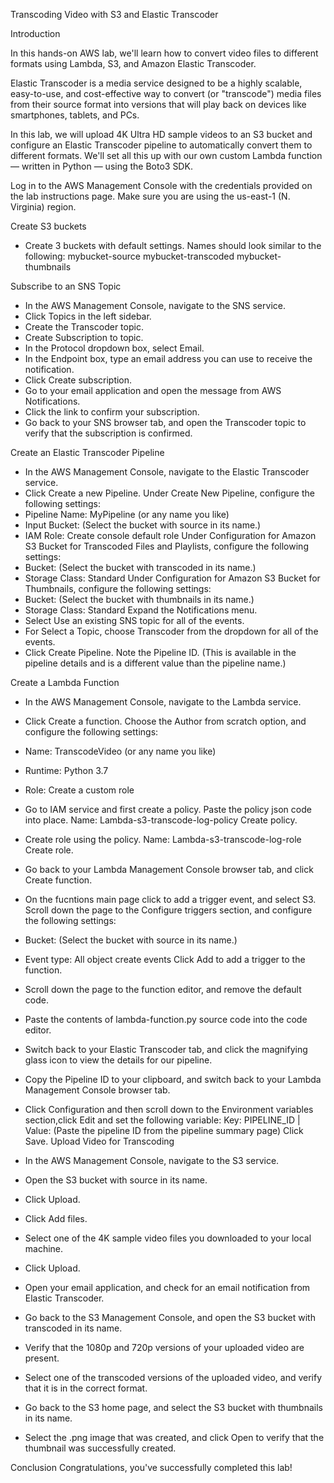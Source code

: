 Transcoding Video with S3 and Elastic Transcoder

Introduction

In this hands-on AWS lab, we'll learn how to convert video files to different formats using Lambda, S3, and Amazon Elastic Transcoder.

Elastic Transcoder is a media service designed to be a highly scalable, easy-to-use, and cost-effective way to convert (or "transcode") media files from their source format into versions that will play back on devices like smartphones, tablets, and PCs.

In this lab, we will upload 4K Ultra HD sample videos to an S3 bucket and configure an Elastic Transcoder pipeline to automatically convert them to different formats. We'll set all this up with our own custom Lambda function — written in Python — using the Boto3 SDK.


Log in to the AWS Management Console with the credentials provided on the lab instructions page. Make sure you are using the us-east-1 (N. Virginia) region.

Create S3 buckets
- Create 3 buckets with default settings. Names should look similar to the following:
mybucket-source
mybucket-transcoded
mybucket-thumbnails


Subscribe to an SNS Topic
- In the AWS Management Console, navigate to the SNS service.
- Click Topics in the left sidebar.
- Create the Transcoder topic.
- Create Subscription to topic.
- In the Protocol dropdown box, select Email.
- In the Endpoint box, type an email address you can use to receive the notification.
- Click Create subscription.
- Go to your email application and open the message from AWS Notifications.
- Click the link to confirm your subscription.
- Go back to your SNS browser tab, and open the Transcoder topic to verify that the subscription is confirmed.

Create an Elastic Transcoder Pipeline
- In the AWS Management Console, navigate to the Elastic Transcoder service.
- Click Create a new Pipeline.
Under Create New Pipeline, configure the following settings:
- Pipeline Name: MyPipeline (or any name you like)
- Input Bucket: (Select the bucket with source in its name.)
- IAM Role: Create console default role
Under Configuration for Amazon S3 Bucket for Transcoded Files and Playlists, configure the following settings:
- Bucket: (Select the bucket with transcoded in its name.)
- Storage Class: Standard
Under Configuration for Amazon S3 Bucket for Thumbnails, configure the following settings:
- Bucket: (Select the bucket with thumbnails in its name.)
- Storage Class: Standard
Expand the Notifications menu.
- Select Use an existing SNS topic for all of the events.
- For Select a Topic, choose Transcoder from the dropdown for all of the events.
- Click Create Pipeline.
Note the Pipeline ID. (This is available in the pipeline details and is a different value than the pipeline name.)

Create a Lambda Function
- In the AWS Management Console, navigate to the Lambda service.
- Click Create a function.
Choose the Author from scratch option, and configure the following settings:
- Name: TranscodeVideo (or any name you like)
- Runtime: Python 3.7
- Role: Create a custom role
- Go to IAM service and first create a policy. Paste the policy json code into place. 
Name: Lambda-s3-transcode-log-policy
Create policy.
- Create role using the policy.
Name: Lambda-s3-transcode-log-role
Create role.
- Go back to your Lambda Management Console browser tab, and click Create function.
- On the fucntions main page click to add a trigger event, and select S3.
Scroll down the page to the Configure triggers section, and configure the following settings:
- Bucket: (Select the bucket with source in its name.)
- Event type: All object create events
Click Add to add a trigger to the function.

- Scroll down the page to the function editor, and remove the default code.
- Paste the contents of lambda-function.py source code into the code editor.
- Switch back to your Elastic Transcoder tab, and click the magnifying glass icon to view the details for our pipeline.
- Copy the Pipeline ID to your clipboard, and switch back to your Lambda Management Console browser tab.
- Click Configuration and then scroll down to the Environment variables section,click Edit and set the following variable:
Key: PIPELINE_ID | Value: (Paste the pipeline ID from the pipeline summary page)
Click Save.
Upload Video for Transcoding
- In the AWS Management Console, navigate to the S3 service.
- Open the S3 bucket with source in its name.
- Click Upload.
- Click Add files.
- Select one of the 4K sample video files you downloaded to your local machine.
- Click Upload.

- Open your email application, and check for an email notification from Elastic Transcoder.
- Go back to the S3 Management Console, and open the S3 bucket with transcoded in its name.
- Verify that the 1080p and 720p versions of your uploaded video are present.
- Select one of the transcoded versions of the uploaded video, and verify that it is in the correct format.
- Go back to the S3 home page, and select the S3 bucket with thumbnails in its name.
- Select the .png image that was created, and click Open to verify that the thumbnail was successfully created.

Conclusion
Congratulations, you've successfully completed this lab!